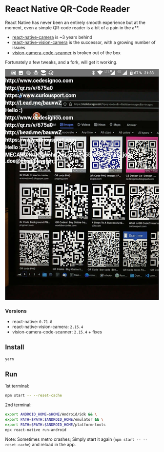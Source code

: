 # React Native QR-Code Reader

React Native has never been an entirely smooth experience but at the moment, even a simple QR-code reader is a bit of a pain in the a**.

- [react-native-camera](https://github.com/react-native-camera/react-native-camera) is ~3 years behind
- [react-native-vision-camera](https://github.com/mrousavy/react-native-vision-camera) is the successor, with a growing number of issues
- [vision-camera-code-scanner](https://github.com/rodgomesc/vision-camera-code-scanner) is broken out of the box

Fortunately a few tweaks, and a fork, will get it working.

![Screenshot](./screenshot.jpg)

### Versions

- react-native: `0.71.8`
- react-native-vision-camera: `2.15.4`
- vision-camera-code-scanner: `2.15.4` + fixes

## Install

```bash
yarn
```

## Run

1st terminal:

```bash
npm start -- --reset-cache
```

2nd terminal:

```bash
export ANDROID_HOME=$HOME/Android/Sdk && \
export PATH=$PATH:$ANDROID_HOME/emulator && \
export PATH=$PATH:$ANDROID_HOME/platform-tools
npx react-native run-android
```

Note: Sometimes metro crashes; Simply start it again (`npm start -- --reset-cache`) and reload in the app.